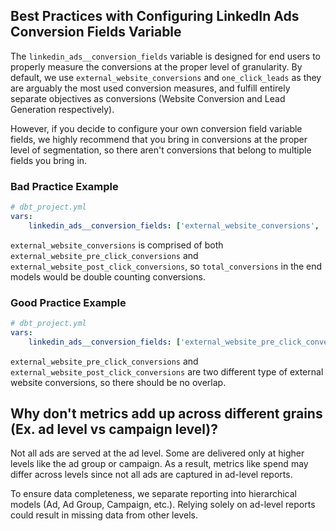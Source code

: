 ## Best Practices with Configuring LinkedIn Ads Conversion Fields Variable
The `linkedin_ads__conversion_fields` variable is designed for end users to properly measure the conversions at the proper level of granularity. By default, we use `external_website_conversions` and `one_click_leads` as they are arguably the most used conversion measures, and fulfill entirely separate objectives as conversions (Website Conversion and Lead Generation respectively). 

However, if you decide to configure your own conversion field variable fields, we highly recommend that you bring in conversions at the proper level of segmentation, so there aren't conversions that belong to multiple fields you bring in.

### Bad Practice Example

```yml
# dbt_project.yml
vars:
    linkedin_ads__conversion_fields: ['external_website_conversions', 'external_website_pre_click_conversions', 'external_website_post_click_conversions']
```

`external_website_conversions` is comprised of both `external_website_pre_click_conversions` and `external_website_post_click_conversions`, so `total_conversions` in the end models would be double counting conversions. 

### Good Practice Example

```yml
# dbt_project.yml
vars:
    linkedin_ads__conversion_fields: ['external_website_pre_click_conversions', 'external_website_post_click_conversions']
```

`external_website_pre_click_conversions` and `external_website_post_click_conversions` are two different type of external website conversions, so there should be no overlap. 

## Why don't metrics add up across different grains (Ex. ad level vs campaign level)?
Not all ads are served at the ad level. Some are delivered only at higher levels like the ad group or campaign. As a result, metrics like spend may differ across levels since not all ads are captured in ad-level reports.

To ensure data completeness, we separate reporting into hierarchical models (Ad, Ad Group, Campaign, etc.). Relying solely on ad-level reports could result in missing data from other levels.